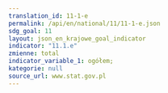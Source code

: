 ```yaml
---
translation_id: 11-1-e
permalink: /api/en/national/11/11-1-e.json
sdg_goal: 11
layout: json_en_krajowe_goal_indicator
indicator: "11.1.e"
zmienne: total
indicator_variable_1: ogółem;
kategorie: null
source_url: www.stat.gov.pl
---
```

